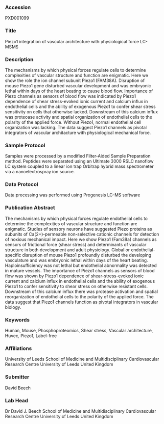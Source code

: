 ### Accession
PXD001099

### Title
Piezo1 integration of vascular architecture with physiological force LC-MSMS

### Description
The mechanisms by which physical forces regulate cells to determine complexities of vascular structure and function are enigmatic. Here we show the role the ion channel subunit Piezo1 (FAM38A). Disruption of mouse Piezo1 gene disturbed vascular development and was embryonic lethal within days of the heart beating to cause blood flow. Importance of Piezo channels as sensors of blood flow was indicated by Piezo1 dependence of shear stress-evoked ionic current and calcium influx in endothelial cells and the ability of exogenous Piezo1 to confer shear stress sensitivity on cells that otherwise lacked. Downstream of this calcium influx was proteoase activity and spatial organization of endothelial cells to the polarity of the applied force. Without Piezo1, normal endothelial cell organization was lacking. The data suggest Piezo1 channels as pivotal integrators of vascular architacture with physiological mechanical force.

### Sample Protocol
Samples were processed by a modified Filter-Aided Sample Preparation method. Peptides were separated using an Ultimate 3000 RSLC nanoflow LC system coupled to a linear ion trap Orbitrap hybrid mass spectrometer via a nanoelectrospray ion source.

### Data Protocol
Data processing was performed using Progenesis LC-MS software

### Publication Abstract
The mechanisms by which physical forces regulate endothelial cells to determine the complexities of vascular structure and function are enigmatic. Studies of sensory neurons have suggested Piezo proteins as subunits of Ca(2+)-permeable non-selective cationic channels for detection of noxious mechanical impact. Here we show Piezo1 (Fam38a) channels as sensors of frictional force (shear stress) and determinants of vascular structure in both development and adult physiology. Global or endothelial-specific disruption of mouse Piezo1 profoundly disturbed the developing vasculature and was embryonic lethal within days of the heart beating. Haploinsufficiency was not lethal but endothelial abnormality was detected in mature vessels. The importance of Piezo1 channels as sensors of blood flow was shown by Piezo1 dependence of shear-stress-evoked ionic current and calcium influx in endothelial cells and the ability of exogenous Piezo1 to confer sensitivity to shear stress on otherwise resistant cells. Downstream of this calcium influx there was protease activation and spatial reorganization of endothelial cells to the polarity of the applied force. The data suggest that Piezo1 channels function as pivotal integrators in vascular biology.

### Keywords
Human, Mouse, Phosphoproteomics, Shear stress, Vascular architecture, Huvec, Piezo1, Label-free

### Affiliations
University of Leeds
School of Medicine and Multidisciplinary Cardiovascular Research Centre University of Leeds United Kingdom

### Submitter
David Beech

### Lab Head
Dr David J. Beech
School of Medicine and Multidisciplinary Cardiovascular Research Centre University of Leeds United Kingdom



